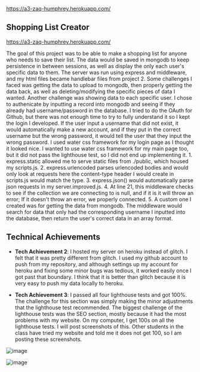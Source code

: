 https://a3-zaq-humphrey.herokuapp.com/

## Shopping List Creator

https://a3-zaq-humphrey.herokuapp.com/

The goal of this project was to be able to make a shopping list for anyone who needs to save their list. The data would be saved in mongodb to keep persistence in between sessions, as well as display the only each user's specific data to them. The server was run using express and middleware, and my html files became handlebar files from project 2. Some challenges I faced was getting the data to upload to mongodb, then properly getting the data back, as well as deleting/modifying the specific pieces of data I wanted. Another challenge was showing data to each specific user. I chose to authenicate by inputting a record into mongodb and seeing if they already had username/password in the database. I tried to do the OAuth for Github, but there was not enough time to try to fully understand it so I kept the login I developed. If the user input a username that did not exist, it would automatically make a new account, and if they put in the correct username but the wrong password, it would tell the user that they input the wrong password. I used water css framework for my login page as I thought it looked nice. I wanted to use water css framework for my main page too, but it did not pass the lighthouse test, so I did not end up implementing it. 1. express.static allowed me to serve static files from ./public, which housed my scripts.js. 2. express.urlencoded parses urlencoded bodies and would only look at requests here the content-type header I would create in scripts.js would match the type. 3. express.json() would automatically parse json requests in my server.improved.js. 4. At line 21, this middleware checks to see if the collection we are connecting to is null, and if it is it will throw an error; If it doesn't throw an error, we properly connected. 5. A custom one I created was for getting the data from mongodb. The middleware would search for data that only had the corresponding username I inputted into the database, then return the user's correct data in an array format.

## Technical Achievements
- **Tech Achievement 2**: I hosted my server on heroku instead of glitch. I felt that it was pretty different from glitch. I used my github account to push from my repository, and although settings up my account for heroku and fixing some minor bugs was tedious, it worked easily once I got past that boundary. I think that it is better than glitch because it is very easy to push my data locally to heroku. 

- **Tech Achievement 3**: I passed all four lighthouse tests and got 100%. The challenge for this section was simply making the minor adjustments that the lighthouse test recommended. The biggest challenge of the lighthouse tests was the SEO section, mostly because it had the most problems with my website. On my computer, I get 100s on all the lighthouse tests. I will post screenshots of this. Other students in the class have tried my website and told me it does not get 100, so I am posting these screenshots.

![image](https://user-images.githubusercontent.com/44264516/192317966-5f9bd53d-5098-4925-8bbc-a5f6eed74ded.png)

![image](https://user-images.githubusercontent.com/44264516/192318465-d83eff37-086d-42d3-bd89-a16cbca3a3c9.png)


